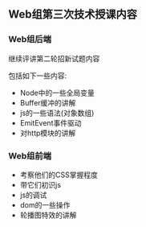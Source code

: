 ## Web组第三次技术授课内容

### Web组后端

继续评讲第二轮招新试题内容

包括如下一些内容:

- Node中的一些全局变量
- Buffer缓冲的讲解
- js的一些语法(对象数组)
- EmitEvent事件驱动
- 对http模块的讲解

### Web组前端

- 考察他们的CSS掌握程度
- 带它们初识js
- js的调试
- dom的一些操作
- 轮播图特效的讲解